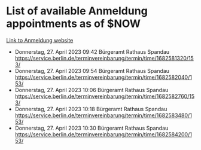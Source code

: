 # List of available Anmeldung appointments as of $NOW
[Link to Anmeldung website](https://service.berlin.de/terminvereinbarung/termin/tag.php?termin=1&anliegen[]=120686&dienstleisterlist=122210,122217,327316,122219,327312,122227,327314,122231,327346,122243,327348,122254,122252,329742,122260,329745,122262,329748,122271,327278,122273,327274,122277,327276,330436,122280,327294,122282,327290,122284,327292,122291,327270,122285,327266,122286,327264,122296,327268,150230,329760,122297,327286,122294,327284,122312,329763,122314,329775,122304,327330,122311,327334,122309,327332,317869,122281,327352,122279,329772,122283,122276,327324,122274,327326,122267,329766,122246,327318,122251,327320,122257,327322,122208,327298,122226,327300&herkunft=http%3A%2F%2Fservice.berlin.de%2Fdienstleistung%2F120686%2F)
- Donnerstag, 27. April 2023 09:42 Bürgeramt Rathaus Spandau https://service.berlin.de/terminvereinbarung/termin/time/1682581320/153/
- Donnerstag, 27. April 2023 09:54 Bürgeramt Rathaus Spandau https://service.berlin.de/terminvereinbarung/termin/time/1682582040/153/
- Donnerstag, 27. April 2023 10:06 Bürgeramt Rathaus Spandau https://service.berlin.de/terminvereinbarung/termin/time/1682582760/153/
- Donnerstag, 27. April 2023 10:18 Bürgeramt Rathaus Spandau https://service.berlin.de/terminvereinbarung/termin/time/1682583480/153/
- Donnerstag, 27. April 2023 10:30 Bürgeramt Rathaus Spandau https://service.berlin.de/terminvereinbarung/termin/time/1682584200/153/
